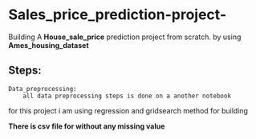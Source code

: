 # Sales_price_prediction-project-

Building A **House_sale_price** prediction project from scratch. by using **Ames_housing_dataset**

## Steps:
    Data_preprocessing:
        all data preprocessing steps is done on a another notebook
        
for this project i am using regression and gridsearch method for building


**There is csv file for without any missing value**
